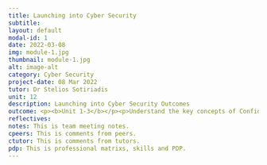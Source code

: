 ```yaml
---
title: Launching into Cyber Security
subtitle: 
layout: default
modal-id: 1
date: 2022-03-08
img: module-1.jpg
thumbnail: module-1.jpg
alt: image-alt
category: Cyber Security
project-date: 08 Mar 2022
tutor: Dr Stelios Sotiriadis
unit: 12
description: Launching into Cyber Security Outcomes
outcome: <p><b>Unit 1-3</b></p><p>Understand the key concepts of Confidentiality, Integrity and Availability in Cyber Security.</p><a href=/_doc/Collaborative_Learning_Discussion_1_Initial_Post.pdf>Collaborative Learning Discussion 1 - Initial Post</a><br>
reflectives:  
notes: This is team meeting notes.
cpeers: This is comments from peers.
ctutor: This is comments from tutors.
pdp: This is professional matrixs, skills and PDP.
---
```



